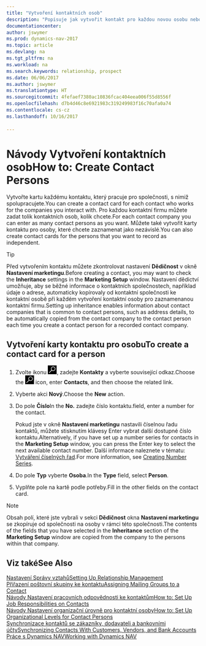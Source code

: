 ```yaml
---
title: "Vytvoření kontaktních osob"
description: "Popisuje jak vytvořit kontakt pro každou novou osobu nebo potenciální osobu, s níž spolupracujete nebo s níž máte vztah."
documentationcenter: 
author: jswymer
ms.prod: dynamics-nav-2017
ms.topic: article
ms.devlang: na
ms.tgt_pltfrm: na
ms.workload: na
ms.search.keywords: relationship, prospect
ms.date: 06/06/2017
ms.author: jswymer
ms.translationtype: HT
ms.sourcegitcommit: 4fefaef7380ac10836fcac404eea006f55d8556f
ms.openlocfilehash: d7b4d46c8e6921983c319249983f16c70afa0a74
ms.contentlocale: cs-cz
ms.lasthandoff: 10/16/2017

---
```

# <a name="how-to-create-contact-persons"></a><span data-ttu-id="bba62-103">Návody Vytvoření kontaktních osob</span><span class="sxs-lookup"><span data-stu-id="bba62-103">How to: Create Contact Persons</span></span>
<span data-ttu-id="bba62-104">Vytvořte kartu každému kontaktu, který pracuje pro společnosti, s nimiž spolupracujete.</span><span class="sxs-lookup"><span data-stu-id="bba62-104">You can create a contact card for each contact who works for the companies you interact with.</span></span> <span data-ttu-id="bba62-105">Pro každou kontaktní firmu můžete zadat tolik kontaktních osob, kolik chcete.</span><span class="sxs-lookup"><span data-stu-id="bba62-105">For each contact company you can enter as many contact persons as you want.</span></span> <span data-ttu-id="bba62-106">Můžete také vytvořit karty kontaktu pro osoby, které chcete zaznamenat jako nezávislé.</span><span class="sxs-lookup"><span data-stu-id="bba62-106">You can also create contact cards for the persons that you want to record as independent.</span></span>

> [!TIP]  
>   <span data-ttu-id="bba62-107">Před vytvořením kontaktu můžete zkontrolovat nastavení **Dědičnost** v okně **Nastavení marketingu**.</span><span class="sxs-lookup"><span data-stu-id="bba62-107">Before creating a contact, you may want to check the **Inheritance** settings in the **Marketing Setup** window.</span></span> <span data-ttu-id="bba62-108">Nastavení dědictví umožňuje, aby se běžné informace o kontaktních společnostech, například údaje o adrese, automaticky kopírovaly od kontaktní společnosti ke kontaktní osobě při každém vytvoření kontaktní osoby pro zaznamenanou kontaktní firmu.</span><span class="sxs-lookup"><span data-stu-id="bba62-108">Setting up inheritance enables information about contact companies that is common to contact persons, such as address details, to be automatically copied from the contact company to the contact person each time you create a contact person for a recorded contact company.</span></span>

## <a name="to-create-a-contact-card-for-a-person"></a><span data-ttu-id="bba62-109">Vytvoření karty kontaktu pro osobu</span><span class="sxs-lookup"><span data-stu-id="bba62-109">To create a contact card for a person</span></span>
1. <span data-ttu-id="bba62-110">Zvolte ikonu ![Vyhledat stránku nebo sestavu](media/ui-search/search_small.png "Ikona Vyhledat stránku nebo sestavu"), zadejte **Kontakty** a vyberte související odkaz.</span><span class="sxs-lookup"><span data-stu-id="bba62-110">Choose the ![Search for Page or Report](media/ui-search/search_small.png "Search for Page or Report icon") icon, enter **Contacts**, and then choose the related link.</span></span>
2. <span data-ttu-id="bba62-111">Vyberte akci **Nový**.</span><span class="sxs-lookup"><span data-stu-id="bba62-111">Choose the **New** action.</span></span>
3. <span data-ttu-id="bba62-112">Do pole **Číslo**</span><span class="sxs-lookup"><span data-stu-id="bba62-112">In the **No.**</span></span> <span data-ttu-id="bba62-113">zadejte číslo kontaktu.</span><span class="sxs-lookup"><span data-stu-id="bba62-113">field, enter a number for the contact.</span></span>

    <span data-ttu-id="bba62-114">Pokud jste v okně **Nastavení marketingu** nastavili číselnou řadu kontaktů, můžete stisknutím klávesy Enter vybrat další dostupné číslo kontaktu.</span><span class="sxs-lookup"><span data-stu-id="bba62-114">Alternatively, if you have set up a number series for contacts in the **Marketing Setup** window, you can press the Enter key to select the next available contact number.</span></span> <span data-ttu-id="bba62-115">Další informace naleznete v tématu: [Vytváření číselných řad](ui-create-number-series.md).</span><span class="sxs-lookup"><span data-stu-id="bba62-115">For more information, see [Creating Number Series](ui-create-number-series.md).</span></span>
4. <span data-ttu-id="bba62-116">Do pole **Typ** vyberte **Osoba**.</span><span class="sxs-lookup"><span data-stu-id="bba62-116">In the **Type** field, select **Person**.</span></span>
5. <span data-ttu-id="bba62-117">Vyplňte pole na kartě podle potřeby.</span><span class="sxs-lookup"><span data-stu-id="bba62-117">Fill in the other fields on the contact card.</span></span>

> [!NOTE]  
>   <span data-ttu-id="bba62-118">Obsah polí, které jste vybrali v sekci **Dědičnost** okna **Nastavení marketingu** se zkopíruje od společnosti na osoby v rámci této společnosti.</span><span class="sxs-lookup"><span data-stu-id="bba62-118">The contents of the fields that you have selected in the **Inheritance** section of the **Marketing Setup** window are copied from the company to the persons within that company.</span></span>

## <a name="see-also"></a><span data-ttu-id="bba62-119">Viz také</span><span class="sxs-lookup"><span data-stu-id="bba62-119">See Also</span></span>
[<span data-ttu-id="bba62-120">Nastavení Správy vztahů</span><span class="sxs-lookup"><span data-stu-id="bba62-120">Setting Up Relationship Management</span></span>](marketing-setup-marketing.md)  
[<span data-ttu-id="bba62-121">Přiřazení poštovní skupiny ke kontaktu</span><span class="sxs-lookup"><span data-stu-id="bba62-121">Assigning Mailing Groups to a Contact</span></span>](marketing-mailing-groups.md#AssignMailGroupContact)  
[<span data-ttu-id="bba62-122">Návody Nastavení pracovních odpovědnosti ke kontaktům</span><span class="sxs-lookup"><span data-stu-id="bba62-122">How to: Set Up Job Responsibilities on Contacts</span></span>](marketing-job-responsibilities.md)  
[<span data-ttu-id="bba62-123">Návody Nastavení organizační úrovně pro kontaktní osoby</span><span class="sxs-lookup"><span data-stu-id="bba62-123">How to: Set Up Organizational Levels for Contact Persons</span></span>](marketing-organizational-levels.md)  
[<span data-ttu-id="bba62-124">Synchronizace kontaktů se zákazníky, dodavateli a bankovními účty</span><span class="sxs-lookup"><span data-stu-id="bba62-124">Synchronizing Contacts With Customers, Vendors, and Bank Accounts</span></span>](marketing-synchronize-contacts-customers-vendors-bank-accounts.md)  
[<span data-ttu-id="bba62-125">Práce s Dynamics NAV</span><span class="sxs-lookup"><span data-stu-id="bba62-125">Working with Dynamics NAV</span></span>](ui-work-product.md)  

